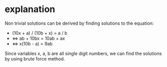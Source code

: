 # explanation

Non trivial solutions can be derived by finding solutions to the equation:

- (10x + a) / (10b + x) = a / b
- <=> ab + 10bx = 10ab + ax
- <=> x(10b - a) = 9ab

Since variables x, a, b are all single digit numbers, we can find the solutions by using brute force method.
